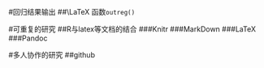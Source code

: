 #回归结果输出
##\LaTeX
函数`outreg()`

#可重复的研究
##R与latex等文档的结合
###Knitr
###MarkDown
###LaTeX
###Pandoc

#多人协作的研究
##github
